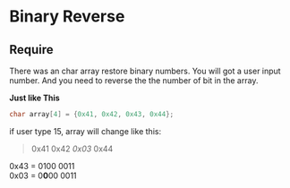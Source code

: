 # Binary Reverse

## Require

There was an char array restore binary numbers.
You will got a user input number.
And you need to reverse the the number of bit in the array.

**Just like This**

```C
char array[4] = {0x41, 0x42, 0x43, 0x44};

```

if user type 15, array will change like this:
> 0x41 0x42 *0x03* 0x44

0x43 = 0100 0011
<br>0x03 = 0**0**00 0011
